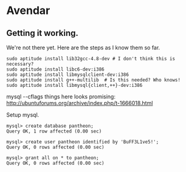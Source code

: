 # Avendar

## Getting it working.

We're not there yet. Here are the steps as I know them so far.


```
sudo aptitude install lib32gcc-4.8-dev # I don't think this is necessary?
sudo aptitude install libc6-dev:i386
sudo aptitude install libmysqlclient-dev:i386
sudo aptitude install g++-multilib  # Is this needed? Who knows!
sudo aptitude install libmysql{client,++}-dev:i386

```

mysql --cflags  things here looks promising: http://ubuntuforums.org/archive/index.php/t-1666018.html


Setup mysql.
```
mysql> create database pantheon;
Query OK, 1 row affected (0.00 sec)

mysql> create user pantheon identified by 'BuFF3L1ve5!';
Query OK, 0 rows affected (0.00 sec)

mysql> grant all on * to pantheon;
Query OK, 0 rows affected (0.00 sec)
```
